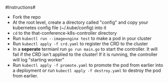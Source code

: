#Instructions#

+ Fork the repo
+ At the root level, create a directory called "config" and copy your kubernetes config file (~/.kube/config) into it
+ ```cd``` to the that-conference-k8s-controller directory
+ Run ```kubectl run --image=nginx test``` to make a pod in your cluster
+ Run ```kubectl apply -f crd.yaml``` to register the CRD to the cluster
+ In a **seperate** termianl run ```go run main.go``` to start the controller. It will fail if the CRD isn't applied to the cluster! If it is running, the controller will log "starting worker"
+ Run ```kubectl apply -f promote.yaml``` to promote the pod from earlier into a deployment or run ```kubectl apply -f destroy.yaml``` to destroy the pod from earlier.